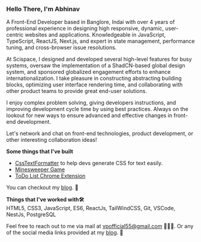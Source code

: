 ### Hello There, I'm Abhinav

A Front-End Developer based in Banglore, Indai with over 4 years of professional experience in designing high responsive, dynamic, user-centric websites and applications. Knowledgeable in JavaScript, TypeScript, ReactJS, Next.js, and expert in state management, performance tuning, and cross-browser issue resolutions.

At Scispace, I designed and developed several high-level features for busy systems, oversaw the implementation of a ShadCN-based global design system, and sponsored globalized engagement efforts to enhance internationalization. I take pleasure in constructing abstracting building blocks, optimizing user interface rendering time, and collaborating with other product teams to provide great end-user solutions.

I enjoy complex problem solving, giving developers instructions, and improving development cycle time by using best practices. Always on the lookout for new ways to ensure advanced and effective changes in front-end development.

Let's network and chat on front-end technologies, product development, or other interesting collaboration ideas!



**Some things that I've built**   
 - [CssTextFormatter](https://csstextformatter.abhinavvp.com/) to help devs generate CSS for text easily.  
 - [Minesweeper Game](https://minesweeper.abhinavvp.com/) 
 - [ToDo List Chrome Extension](https://github.com/abhi12123/todoextension)


You can checkout my [blog](https://abhinavvp.com/). 📝

**Things that I've worked with🛠️**  
HTML5, CSS3, JavaScript, ES6, ReactJs, TailWindCSS, Git, VSCode, NestJs, PostgreSQL

Feel free to reach out to me via mail at vpofficial55@gmail.com 📨📨📨.
Or any of the social media links provided at my [blog](https://abhinavvp.com/). 📝

<!--
**abhi12123/abhi12123** is a ✨ _special_ ✨ repository because its `README.md` (this file) appears on your GitHub profile.

Here are some ideas to get you started:

- 🔭 I’m currently working on ...
- 🌱 I’m currently learning ...
- 👯 I’m looking to collaborate on ...
- 🤔 I’m looking for help with ...
- 💬 Ask me about ...
- 📫 How to reach me: ...
- 😄 Pronouns: ...
- ⚡ Fun fact: ...
-->
